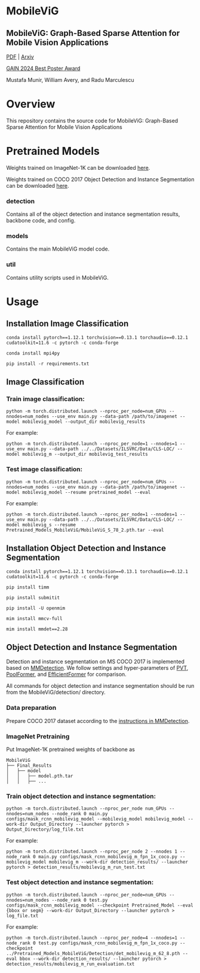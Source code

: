# MobileViG
## MobileViG: Graph-Based Sparse Attention for Mobile Vision Applications
[PDF](https://openaccess.thecvf.com/content/CVPR2023W/MobileAI/papers/Munir_MobileViG_Graph-Based_Sparse_Attention_for_Mobile_Vision_Applications_CVPRW_2023_paper.pdf) | [Arxiv](https://arxiv.org/abs/2307.00395)

[GAIN 2024 Best Poster Award](https://sites.utexas.edu/gain/gain-2024/)

Mustafa Munir, William Avery, and Radu Marculescu

# Overview
This repository contains the source code for MobileViG: Graph-Based Sparse Attention for Mobile Vision Applications


# Pretrained Models

Weights trained on ImageNet-1K can be downloaded [here](https://huggingface.co/SLDGroup/MobileViG/tree/main). 

Weights trained on COCO 2017 Object Detection and Instance Segmentation can be downloaded [here](https://huggingface.co/SLDGroup/MobileViG/tree/main/Detection). 

### detection
Contains all of the object detection and instance segmentation results, backbone code, and config.

### models
Contains the main MobileViG model code.

### util
Contains utility scripts used in MobileViG.

# Usage

## Installation Image Classification

```
conda install pytorch==1.12.1 torchvision==0.13.1 torchaudio==0.12.1 cudatoolkit=11.6 -c pytorch -c conda-forge
```
```
conda install mpi4py
```
```
pip install -r requirements.txt
```
## Image Classification

### Train image classification:
```
python -m torch.distributed.launch --nproc_per_node=num_GPUs --nnodes=num_nodes --use_env main.py --data-path /path/to/imagenet --model mobilevig_model --output_dir mobilevig_results
```
For example:
```
python -m torch.distributed.launch --nproc_per_node=1 --nnodes=1 --use_env main.py --data-path ../../Datasets/ILSVRC/Data/CLS-LOC/ --model mobilevig_m --output_dir mobilevig_test_results
```
### Test image classification:
```
python -m torch.distributed.launch --nproc_per_node=num_GPUs --nnodes=num_nodes --use_env main.py --data-path /path/to/imagenet --model mobilevig_model --resume pretrained_model --eval
```
For example:
```
python -m torch.distributed.launch --nproc_per_node=1 --nnodes=1 --use_env main.py --data-path ../../Datasets/ILSVRC/Data/CLS-LOC/ --model mobilevig_s --resume Pretrained_Models_MobileViG/MobileViG_S_78_2.pth.tar --eval
```


## Installation Object Detection and Instance Segmentation
```
conda install pytorch==1.12.1 torchvision==0.13.1 torchaudio==0.12.1 cudatoolkit=11.6 -c pytorch -c conda-forge
```
```
pip install timm
```
```
pip install submitit
```
```
pip install -U openmim
```
```
mim install mmcv-full
```
```
mim install mmdet==2.28
```
## Object Detection and Instance Segmentation

Detection and instance segmentation on MS COCO 2017 is implemented based on [MMDetection](https://github.com/open-mmlab/mmdetection). We follow settings and hyper-parameters of [PVT](https://github.com/whai362/PVT/tree/v2/segmentation), [PoolFormer](https://github.com/sail-sg/poolformer), and [EfficientFormer](https://github.com/snap-research/EfficientFormer) for comparison. 

All commands for object detection and instance segmentation should be run from the MobileViG/detection/ directory.

### Data preparation

Prepare COCO 2017 dataset according to the [instructions in MMDetection](https://github.com/open-mmlab/mmdetection/blob/master/docs/en/1_exist_data_model.md#test-existing-models-on-standard-datasets).

### ImageNet Pretraining
Put ImageNet-1K pretrained weights of backbone as 
```
MobileViG
├── Final_Results
│   ├── model
│   │   ├── model.pth.tar
│   │   ├── ...
```

### Train object detection and instance segmentation:
```
python -m torch.distributed.launch --nproc_per_node num_GPUs --nnodes=num_nodes --node_rank 0 main.py configs/mask_rcnn_mobilevig_model --mobilevig_model mobilevig_model --work-dir Output_Directory --launcher pytorch > Output_Directory/log_file.txt 
```
For example:
```
python -m torch.distributed.launch --nproc_per_node 2 --nnodes 1 --node_rank 0 main.py configs/mask_rcnn_mobilevig_m_fpn_1x_coco.py --mobilevig_model mobilevig_m --work-dir detection_results/ --launcher pytorch > detection_results/mobilevig_m_run_test.txt 
```
### Test object detection and instance segmentation:
```
python -m torch.distributed.launch --nproc_per_node=num_GPUs --nnodes=num_nodes --node_rank 0 test.py configs/mask_rcnn_mobilevig_model --checkpoint Pretrained_Model --eval {bbox or segm} --work-dir Output_Directory --launcher pytorch > log_file.txt
```
For example:
```
python -m torch.distributed.launch --nproc_per_node=4 --nnodes=1 --node_rank 0 test.py configs/mask_rcnn_mobilevig_m_fpn_1x_coco.py --checkpoint ../Pretrained_Models_MobileViG/Detection/det_mobilevig_m_62_8.pth --eval bbox --work-dir detection_results/ --launcher pytorch > detection_results/mobilevig_m_run_evaluation.txt
```



